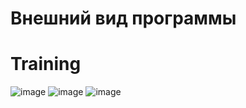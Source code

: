 # Внешний вид программы
# Training
![image](https://github.com/user-attachments/assets/89d935f0-7a6f-49d3-957a-eeeb58f07142)
![image](https://github.com/user-attachments/assets/1f6d355a-8f2e-4ba1-8077-bf5e9ae23a21)
![image](https://github.com/user-attachments/assets/b3401b16-b6f6-48b4-9650-26822eb8596d)
